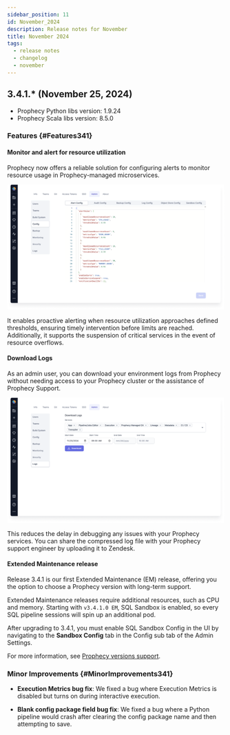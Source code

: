 ```yaml
---
sidebar_position: 11
id: November_2024
description: Release notes for November
title: November 2024
tags:
  - release notes
  - changelog
  - november
---
```


## 3.4.1.\* (November 25, 2024)

- Prophecy Python libs version: 1.9.24
- Prophecy Scala libs version: 8.5.0

### Features {#Features341}

#### Monitor and alert for resource utilization

Prophecy now offers a reliable solution for configuring alerts to monitor resource usage in Prophecy-managed microservices.

![Alert Config](./img/nov-alert-config.png)

It enables proactive alerting when resource utilization approaches defined thresholds, ensuring timely intervention before limits are reached. Additionally, it supports the suspension of critical services in the event of resource overflows.

#### Download Logs

As an admin user, you can download your environment logs from Prophecy without needing access to your Prophecy cluster or the assistance of Prophecy Support.

![Download Logs](./img/nov-download-logs.png)

This reduces the delay in debugging any issues with your Prophecy services. You can share the compressed log file with your Prophecy support engineer by uploading it to Zendesk.

#### Extended Maintenance release

Release 3.4.1 is our first Extended Maintenance (EM) release, offering you the option to choose a Prophecy version with long-term support.

Extended Maintenance releases require additional resources, such as CPU and memory. Starting with `v3.4.1.0 EM`, SQL Sandbox is enabled, so every SQL pipeline sessions will spin up an additional pod.

After upgrading to 3.4.1, you must enable SQL Sandbox Config in the UI by navigating to the **Sandbox Config** tab in the Config sub tab of the Admin Settings.

For more information, see [Prophecy versions support](/docs/release_notes/version_chart/versions_support.md).

### Minor Improvements {#MinorImprovements341}

- **Execution Metrics bug fix**: We fixed a bug where Execution Metrics is disabled but turns on during interactive execution.

- **Blank config package field bug fix**: We fixed a bug where a Python pipeline would crash after clearing the config package name and then attempting to save.
